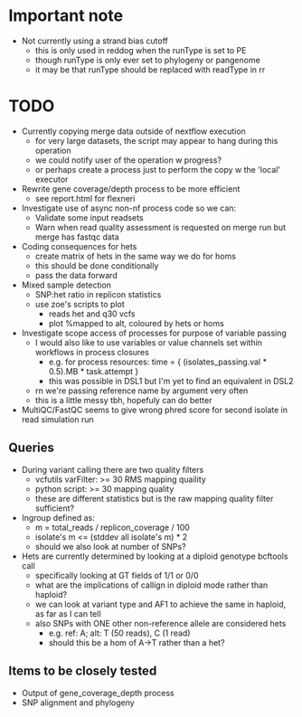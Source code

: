 # Important note
* Not currently using a strand bias cutoff
    - this is only used in reddog when the runType is set to PE
    - though runType is only ever set to phylogeny or pangenome
    - it may be that runType should be replaced with readType in rr

# TODO
* Currently copying merge data outside of nextflow execution
    - for very large datasets, the script may appear to hang during this operation
    - we could notify user of the operation w progress?
    - or perhaps create a process just to perform the copy w the 'local' executor
* Rewrite gene coverage/depth process to be more efficient
    - see report.html for flexneri
* Investigate use of async non-nf process code so we can:
    * Validate some input readsets
    * Warn when read quality assessment is requested on merge run but merge has fastqc data
* Coding consequences for hets
    - create matrix of hets in the same way we do for homs
    - this should be done conditionally
    - pass the data forward
* Mixed sample detection
    - SNP:het ratio in replicon statistics
    - use zoe's scripts to plot
        - reads het and q30 vcfs
        - plot %mapped to alt, coloured by hets or homs
* Investigate scope access of processes for purpose of variable passing
    - I would also like to use variables or value channels set within workflows in process closures
        - e.g. for process resources: time = { (isolates_passing.val * 0.5).MB * task.attempt }
        - this was possible in DSL1 but I'm yet to find an equivalent in DSL2
    - rn we're passing reference name by argument very often
    - this is a little messy tbh, hopefuly can do better
* MultiQC/FastQC seems to give wrong phred score for second isolate in read simulation run


## Queries
* During variant calling there are two quality filters
    - vcfutils varFilter: >= 30 RMS mapping quaility
    - python script: >= 30 mapping quality
    - these are different statistics but is the raw mapping quality filter sufficient?
* Ingroup defined as:
    - m = total\_reads / replicon\_coverage / 100
    - isolate's m <= (stddev all isolate's m) * 2
    - should we also look at number of SNPs?
* Hets are currently determined by looking at a diploid genotype bcftools call
    - specifically looking at GT fields of 1/1 or 0/0
    - what are the implications of callign in diploid mode rather than haploid?
    - we can look at variant type and AF1 to achieve the same in haploid, as far as I can tell
    - also SNPs with ONE other non-reference allele are considered hets
        - e.g. ref: A; alt: T (50 reads), C (1 read)
        - should this be a hom of A->T rather than a het?


## Items to be closely tested
* Output of gene\_coverage\_depth process
* SNP alignment and phylogeny
